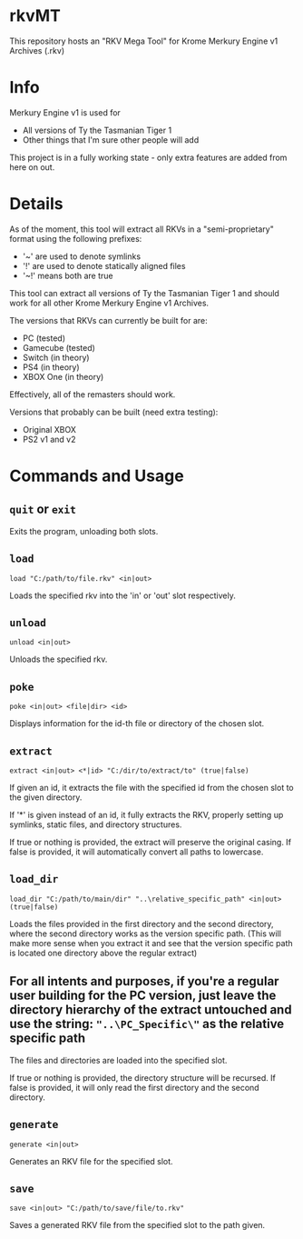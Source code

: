 # rkvMT
This repository hosts an "RKV Mega Tool" for Krome Merkury Engine v1 Archives (.rkv)

Info
===
Merkury Engine v1 is used for

- All versions of Ty the Tasmanian Tiger 1
- Other things that I'm sure other people will add

This project is in a fully working state - only extra features are added from here on out.

Details
===
As of the moment, this tool will extract all RKVs in a "semi-proprietary" format using the following prefixes:

- '\~' are used to denote symlinks
- '\!' are used to denote statically aligned files
- '\~\!' means both are true

This tool can extract all versions of Ty the Tasmanian Tiger 1 and should work for all other Krome Merkury Engine v1 Archives.

The versions that RKVs can currently be built for are:
- PC (tested)
- Gamecube (tested)
- Switch (in theory)
- PS4 (in theory)
- XBOX One (in theory)

Effectively, all of the remasters should work.

Versions that probably can be built (need extra testing):
- Original XBOX
- PS2 v1 and v2

Commands and Usage
===

`quit` or `exit`
---
Exits the program, unloading both slots.

`load`
---
```
load "C:/path/to/file.rkv" <in|out>
```
Loads the specified rkv into the 'in' or 'out' slot respectively.

`unload`
---
```
unload <in|out>
```
Unloads the specified rkv.

`poke`
---
```
poke <in|out> <file|dir> <id>
```
Displays information for the id-th file or directory of the chosen slot.

`extract`
---
```
extract <in|out> <*|id> "C:/dir/to/extract/to" (true|false)
```
If given an id, it extracts the file with the specified id from the chosen slot to the given directory.

If '\*' is given instead of an id, it fully extracts the RKV, properly setting up symlinks, static files, and directory structures.

If true or nothing is provided, the extract will preserve the original casing. If false is provided, it will automatically convert all paths to lowercase.

`load_dir`
---
```
load_dir "C:/path/to/main/dir" "..\relative_specific_path" <in|out> (true|false)
```
Loads the files provided in the first directory and the second directory, where the second directory works as the version specific path. (This will make more sense when you extract it and see that the version specific path is located one directory above the regular extract)

For all intents and purposes, if you're a regular user building for the PC version, just leave the directory hierarchy of the extract untouched and use the string: `"..\PC_Specific\"` as the relative specific path
---

The files and directories are loaded into the specified slot.

If true or nothing is provided, the directory structure will be recursed. If false is provided, it will only read the first directory and the second directory.

`generate`
---
```
generate <in|out>
```
Generates an RKV file for the specified slot.

`save`
---
```
save <in|out> "C:/path/to/save/file/to.rkv"
```
Saves a generated RKV file from the specified slot to the path given.
